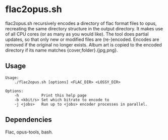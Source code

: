 # flac2opus.sh
flac2opus.sh recursively encodes a directory of flac format files to opus,
recreating the same directory structure in the output directory. It makes use
of all CPU cores (or as many as you would like). The tool does partial updates,
so that only new or modified files are (re-)encoded. Encodes are removed if the
original no longer exists. Album art is copied to the encoded directory if its
name matches {cover,folder}.{jpg,png}.

## Usage
```
Usage:
    ./flac2opus.sh [options] <FLAC_DIR> <LOSSY_DIR>

Options:
    -h          Print this help page
    -b <kbit/s> Set which bitrate to encode to
    -j <jobs>   Run up to <jobs> encoder processes in parallel.
```

## Dependencies
Flac, opus-tools, bash.
